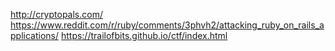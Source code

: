 http://cryptopals.com/
https://www.reddit.com/r/ruby/comments/3phvh2/attacking_ruby_on_rails_applications/
https://trailofbits.github.io/ctf/index.html
